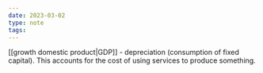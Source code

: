 ```yaml
---
date: 2023-03-02
type: note
tags: 
---
```


[[growth domestic product|GDP]] - depreciation (consumption of fixed capital). This accounts for the cost of using services to produce something.
